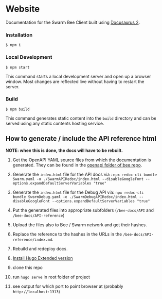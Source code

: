# Website

Documentation for the Swarm Bee Client built using [Docusaurus 2](https://v2.docusaurus.io/).

### Installation

```
$ npm i
```

### Local Development

```
$ npm start
```

This command starts a local development server and open up a browser window. Most changes are reflected live without having to restart the server.

### Build

```
$ npm build
```

This command generates static content into the `build` directory and can be served using any static contents hosting service.


## How to generate / include the API reference html

**NOTE: when this is done, the docs will have to be rebuilt.**

1. Get the OpenAPI YAML source files from which the documentation is generated. They can be found in the [openapi folder of bee repo](https://github.com/ethersphere/bee/tree/master/openapi).
2. Generate the `index.html` file for the API docs via : `npx redoc-cli bundle Swarm.yaml -o ./SwarmAPIRedoc/index.html --disableGoogleFont --options.expandDefaultServerVariables "true"`
3. Generate the `index.html` file for the Debug API via: `npx redoc-cli bundle SwarmDebug.yaml -o ./SwarmDebugAPIRedoc/index.html --disableGoogleFont --options.expandDefaultServerVariables "true"`
4. Put the generated files into appropriate subfolders (`/bee-docs/API` and `/bee-docs/API-reference`)
5. Upload the files also to Bee / Swarm network and get their hashes.
6. Replace the reference to the hashes in the URLs in the `/bee-docs/API-reference/index.md`.
7. Rebuild and redeploy docs.

1. [Install Hugo Extended version](https://gohugo.io/getting-started/installing/)
2. clone this repo
3. run `hugo serve` in root folder of project
4. see output for which port to point browser at (probably `http://localhost:1313`)